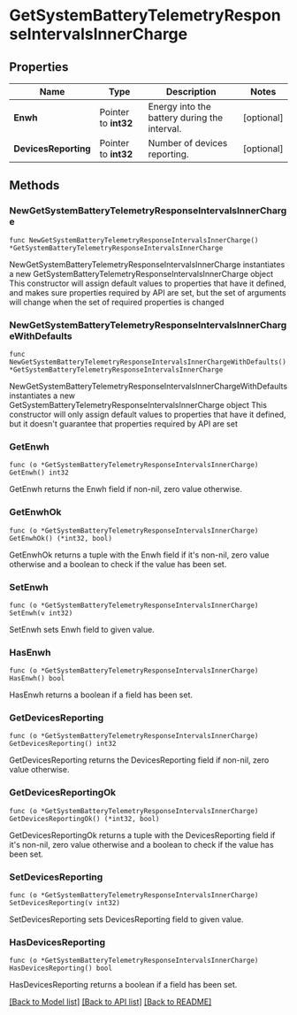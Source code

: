 # GetSystemBatteryTelemetryResponseIntervalsInnerCharge

## Properties

Name | Type | Description | Notes
------------ | ------------- | ------------- | -------------
**Enwh** | Pointer to **int32** | Energy into the battery during the interval. | [optional] 
**DevicesReporting** | Pointer to **int32** | Number of devices reporting. | [optional] 

## Methods

### NewGetSystemBatteryTelemetryResponseIntervalsInnerCharge

`func NewGetSystemBatteryTelemetryResponseIntervalsInnerCharge() *GetSystemBatteryTelemetryResponseIntervalsInnerCharge`

NewGetSystemBatteryTelemetryResponseIntervalsInnerCharge instantiates a new GetSystemBatteryTelemetryResponseIntervalsInnerCharge object
This constructor will assign default values to properties that have it defined,
and makes sure properties required by API are set, but the set of arguments
will change when the set of required properties is changed

### NewGetSystemBatteryTelemetryResponseIntervalsInnerChargeWithDefaults

`func NewGetSystemBatteryTelemetryResponseIntervalsInnerChargeWithDefaults() *GetSystemBatteryTelemetryResponseIntervalsInnerCharge`

NewGetSystemBatteryTelemetryResponseIntervalsInnerChargeWithDefaults instantiates a new GetSystemBatteryTelemetryResponseIntervalsInnerCharge object
This constructor will only assign default values to properties that have it defined,
but it doesn't guarantee that properties required by API are set

### GetEnwh

`func (o *GetSystemBatteryTelemetryResponseIntervalsInnerCharge) GetEnwh() int32`

GetEnwh returns the Enwh field if non-nil, zero value otherwise.

### GetEnwhOk

`func (o *GetSystemBatteryTelemetryResponseIntervalsInnerCharge) GetEnwhOk() (*int32, bool)`

GetEnwhOk returns a tuple with the Enwh field if it's non-nil, zero value otherwise
and a boolean to check if the value has been set.

### SetEnwh

`func (o *GetSystemBatteryTelemetryResponseIntervalsInnerCharge) SetEnwh(v int32)`

SetEnwh sets Enwh field to given value.

### HasEnwh

`func (o *GetSystemBatteryTelemetryResponseIntervalsInnerCharge) HasEnwh() bool`

HasEnwh returns a boolean if a field has been set.

### GetDevicesReporting

`func (o *GetSystemBatteryTelemetryResponseIntervalsInnerCharge) GetDevicesReporting() int32`

GetDevicesReporting returns the DevicesReporting field if non-nil, zero value otherwise.

### GetDevicesReportingOk

`func (o *GetSystemBatteryTelemetryResponseIntervalsInnerCharge) GetDevicesReportingOk() (*int32, bool)`

GetDevicesReportingOk returns a tuple with the DevicesReporting field if it's non-nil, zero value otherwise
and a boolean to check if the value has been set.

### SetDevicesReporting

`func (o *GetSystemBatteryTelemetryResponseIntervalsInnerCharge) SetDevicesReporting(v int32)`

SetDevicesReporting sets DevicesReporting field to given value.

### HasDevicesReporting

`func (o *GetSystemBatteryTelemetryResponseIntervalsInnerCharge) HasDevicesReporting() bool`

HasDevicesReporting returns a boolean if a field has been set.


[[Back to Model list]](../README.md#documentation-for-models) [[Back to API list]](../README.md#documentation-for-api-endpoints) [[Back to README]](../README.md)


